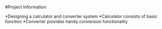 #Project Information

*Designing a calculator and converter system
*Calculator consists of basic function
*Converter provides handy conversion functionality  
 